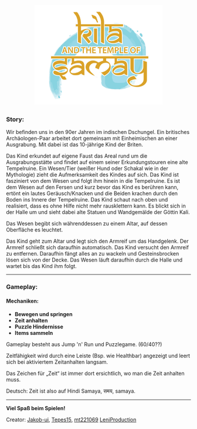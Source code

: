 <h1 align="center">
  <img src="Samay_Game/Assets/Sprites/logo.png" width="350" title="Logo" alt="accessibility text">
</h1>

### Story:

Wir befinden uns in den 90er Jahren im indischen Dschungel. Ein britisches Archäologen-Paar arbeitet dort gemeinsam mit Einheimischen an einer Ausgrabung. Mit dabei ist das 10-jährige Kind der Briten.

Das Kind erkundet auf eigene Faust das Areal rund um die Ausgrabungsstätte und findet auf einem seiner Erkundungstouren eine alte Tempelruine. Ein Wesen/Tier (weißer Hund oder Schakal wie in der Mythologie) zieht die Aufmerksamkeit des Kindes auf sich. Das Kind ist fasziniert von dem Wesen und folgt ihm hinein in die Tempelruine. Es ist dem Wesen auf den Fersen und kurz bevor das Kind es berühren kann, ertönt ein lautes Geräusch/Knacken und die Beiden krachen durch den Boden ins Innere der Tempelruine. Das Kind schaut nach oben und realisiert, dass es ohne Hilfe nicht mehr rausklettern kann. Es blickt sich in der Halle um und sieht dabei alte Statuen und Wandgemälde der Göttin Kali.

Das Wesen begibt sich währenddessen zu einem Altar, auf dessen Oberfläche es leuchtet.

Das Kind geht zum Altar und legt sich den Armreif um das Handgelenk. Der Armreif schließt sich daraufhin automatisch. Das Kind versucht den Armreif zu entfernen. Daraufhin fängt alles an zu wackeln und Gesteinsbrocken lösen sich von der Decke. Das Wesen läuft daraufhin durch die Halle und wartet bis das Kind ihm folgt.

---

### Gameplay:

#### Mechaniken:

- **Bewegen und springen**
- **Zeit anhalten**
- **Puzzle Hindernisse**
- **Items sammeln**

Gameplay besteht aus Jump 'n' Run und Puzzlegame. (60/40??)

Zeitfähigkeit wird durch eine Leiste (Bsp. wie Healthbar) angezeigt und leert sich bei aktiviertem Zeitanhalten langsam.

Das Zeichen für „Zeit“ ist immer dort ersichtlich, wo man die Zeit anhalten muss.

Deutsch: Zeit ist also auf Hindi Samaya, समय, samaya.

---

**Viel Spaß beim Spielen!**

Creator: <a href="https://github.com/Jakob-ui">Jakob-ui</a>, <a href="https://github.com/Tepes15">Tepes15</a>, <a href="https://github.com/mt221069">mt221069</a> <a href="https://github.com/LeniProduction">LeniProduction</a>
